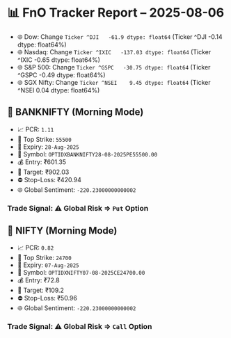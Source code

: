 # 📊 FnO Tracker Report – 2025-08-06
- 🌐 Dow: Change `Ticker
^DJI   -61.9
dtype: float64` (Ticker
^DJI   -0.14
dtype: float64%)
- 🌐 Nasdaq: Change `Ticker
^IXIC   -137.03
dtype: float64` (Ticker
^IXIC   -0.65
dtype: float64%)
- 🌐 S&P 500: Change `Ticker
^GSPC   -30.75
dtype: float64` (Ticker
^GSPC   -0.49
dtype: float64%)
- 🌐 SGX Nifty: Change `Ticker
^NSEI    9.45
dtype: float64` (Ticker
^NSEI    0.04
dtype: float64%)
## 📘 BANKNIFTY (Morning Mode)
- 📈 PCR: `1.11`
- 🔢 Top Strike: `55500`
- 📆 Expiry: `28-Aug-2025`
- 🎫 Symbol: `OPTIDXBANKNIFTY28-08-2025PE55500.00`
- 💰 Entry: ₹601.35
- 🎯 Target: ₹902.03
- ⛔ Stop-Loss: ₹420.94
- 🌐 Global Sentiment: `-220.23000000000002`
### Trade Signal: ⚠️ Global Risk ⇒ `Put` Option
## 📘 NIFTY (Morning Mode)
- 📈 PCR: `0.82`
- 🔢 Top Strike: `24700`
- 📆 Expiry: `07-Aug-2025`
- 🎫 Symbol: `OPTIDXNIFTY07-08-2025CE24700.00`
- 💰 Entry: ₹72.8
- 🎯 Target: ₹109.2
- ⛔ Stop-Loss: ₹50.96
- 🌐 Global Sentiment: `-220.23000000000002`
### Trade Signal: ⚠️ Global Risk ⇒ `Call` Option